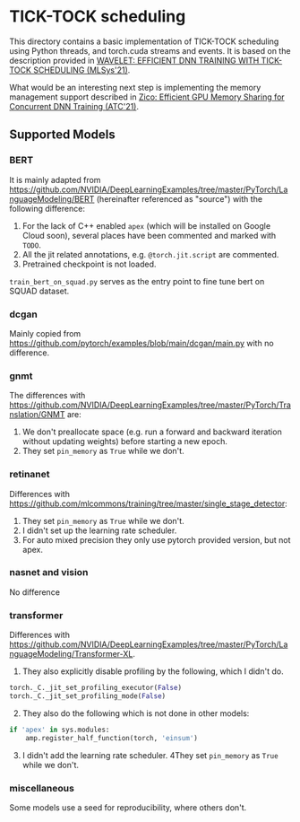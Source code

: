 # TICK-TOCK scheduling

This directory contains a basic implementation of TICK-TOCK scheduling using Python threads, and torch.cuda streams and events.
It is based on the description provided in [WAVELET: EFFICIENT DNN TRAINING WITH TICK-TOCK SCHEDULING (MLSys'21)](https://proceedings.mlsys.org/paper/2021/file/c81e728d9d4c2f636f067f89cc14862c-Paper.pdf).

What would be an interesting next step is implementing the memory management support described in [Zico: Efficient GPU Memory Sharing for
Concurrent DNN Training (ATC'21)](https://www.usenix.org/system/files/atc21-lim.pdf).

## Supported Models

### BERT

It is mainly adapted from https://github.com/NVIDIA/DeepLearningExamples/tree/master/PyTorch/LanguageModeling/BERT
(hereinafter referenced as "source") with the following difference:

1. For the lack of C++ enabled `apex` (which will be installed on Google Cloud soon), 
several places have been commented and marked with `TODO`.
2. All the jit related annotations, e.g. `@torch.jit.script` are commented.
4. Pretrained checkpoint is not loaded.

`train_bert_on_squad.py` serves as the entry point to fine tune bert on SQUAD dataset.

### dcgan

Mainly copied from https://github.com/pytorch/examples/blob/main/dcgan/main.py with no difference.

### gnmt
The differences with https://github.com/NVIDIA/DeepLearningExamples/tree/master/PyTorch/Translation/GNMT
are:
1. We don't preallocate space (e.g. run a forward and backward iteration without updating weights) before starting a new epoch.
2. They set `pin_memory` as `True` while we don't.

### retinanet
Differences with https://github.com/mlcommons/training/tree/master/single_stage_detector:
1. They set `pin_memory` as `True` while we don't.
2. I didn't set up the learning rate scheduler.
3. For auto mixed precision they only use pytorch provided version, but not apex.

### nasnet and vision
No difference

### transformer
Differences with https://github.com/NVIDIA/DeepLearningExamples/tree/master/PyTorch/LanguageModeling/Transformer-XL.
1. They also explicitly disable profiling by the following, which I didn't do.
```python
torch._C._jit_set_profiling_executor(False)
torch._C._jit_set_profiling_mode(False)
```
2. They also do the following which is not done in other models:
```python
if 'apex' in sys.modules:
    amp.register_half_function(torch, 'einsum')
```
3. I didn't add the learning rate scheduler.
4They set `pin_memory` as `True` while we don't.

### miscellaneous
Some models use a seed for reproducibility, where others don't. 